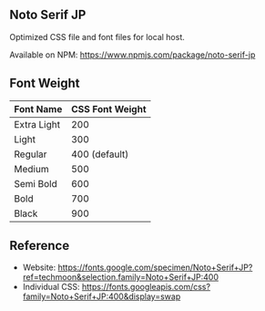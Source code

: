 ## Noto Serif JP

Optimized CSS file and font files for local host.

Available on NPM: https://www.npmjs.com/package/noto-serif-jp


## Font Weight

| Font Name | CSS Font Weight |
|---|---|
| Extra Light | 200 |
| Light | 300 |
| Regular | 400 (default) |
| Medium | 500 |
| Semi Bold | 600 |
| Bold | 700 |
| Black | 900 |


## Reference

- Website: https://fonts.google.com/specimen/Noto+Serif+JP?ref=techmoon&selection.family=Noto+Serif+JP:400
- Individual CSS: https://fonts.googleapis.com/css?family=Noto+Serif+JP:400&display=swap

